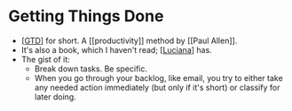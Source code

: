 # Getting Things Done

- [[GTD]] for short. A [[productivity]] method by [[Paul Allen]].
- It's also a book, which I haven't read; [[Luciana]] has.
- The gist of it:
  - Break down tasks. Be specific.
  - When you go through your backlog, like email, you try to either take any needed action immediately (but only if it's short) or classify for later doing.


[//begin]: # "Autogenerated link references for markdown compatibility"
[gtd]: gtd "GTD"
[luciana]: luciana "Luciana"
[//end]: # "Autogenerated link references"